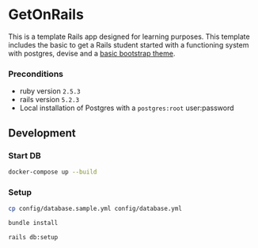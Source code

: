 # GetOnRails
This is a template Rails app designed for learning purposes. This template includes the basic to get a Rails student started with a functioning system with postgres, devise and a [basic bootstrap theme](https://startbootstrap.com/templates/sb-admin/).

### Preconditions
 - ruby version `2.5.3`
 - rails version `5.2.3`
 - Local installation of Postgres with a `postgres:root` user:password


## Development

### Start DB

```sh
docker-compose up --build
```

### Setup

```sh
cp config/database.sample.yml config/database.yml
```

```sh
bundle install
```

```sh
rails db:setup
```
